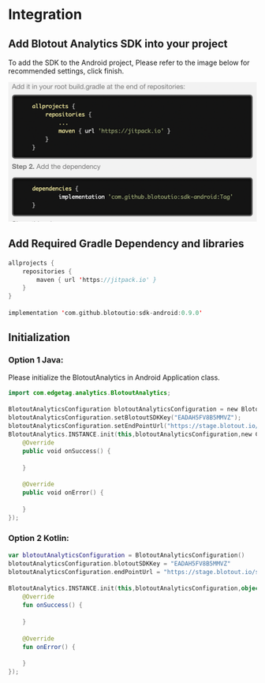 # Integration



## Add Blotout Analytics SDK into your project

To add the SDK to the Android project, Please refer to the image below for recommended settings, click finish.

![Screenshot](assets/images/sdkintegration.png)

## Add Required Gradle Dependency and libraries
```kotlin
allprojects {
    repositories {
        maven { url 'https://jitpack.io' }
    }
}

implementation 'com.github.blotoutio:sdk-android:0.9.0'
```


## Initialization

### Option 1 Java: 

 Please initialize the BlotoutAnalytics in Android Application class.

```kotlin
import com.edgetag.analytics.BlotoutAnalytics;

BlotoutAnalyticsConfiguration blotoutAnalyticsConfiguration = new BlotoutAnalyticsConfiguration();
blotoutAnalyticsConfiguration.setBlotoutSDKKey("EADAH5FV8B5MMVZ");
blotoutAnalyticsConfiguration.setEndPointUrl("https://stage.blotout.io/sdk/");
BlotoutAnalytics.INSTANCE.init(this,blotoutAnalyticsConfiguration,new CompletionHandler() {
    @Override
    public void onSuccess() {

    }

    @Override
    public void onError() {

    }
});

```

### Option 2 Kotlin:
```kotlin
var blotoutAnalyticsConfiguration = BlotoutAnalyticsConfiguration()
blotoutAnalyticsConfiguration.blotoutSDKKey = "EADAH5FV8B5MMVZ"
blotoutAnalyticsConfiguration.endPointUrl = "https://stage.blotout.io/sdk/"

BlotoutAnalytics.INSTANCE.init(this,blotoutAnalyticsConfiguration,object : CompletionHandler() {
    @Override
    fun onSuccess() {

    }

    @Override
    fun onError() {

    }
});

```
